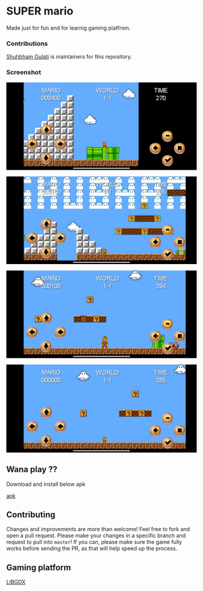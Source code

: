 # SUPER mario

Made just for fun and for learnig gaming platfrom. 

### Contributions

[Shuhbham Gulati](https://github.com/shubh2710/) is maintainers for this repository.


### Screenshot

<p align="center">
  <img src="https://github.com/shubh2710/superMario/blob/master/screen/1.jpeg" alt="Screenshot"/>
</p>
<p align="center">
  <img src="https://github.com/shubh2710/superMario/blob/master/screen/2.jpeg" alt="Screenshot"/>
</p>
<p align="center">
  <img src="https://github.com/shubh2710/superMario/blob/master/screen/3.jpeg" alt="Screenshot"/>
</p>
<p align="center">
  <img src="https://github.com/shubh2710/superMario/blob/master/screen/4.jpeg" alt="Screenshot"/>
</p>

## Wana play ??

Download and install below apk

<a href="https://github.com/shubh2710/superMario/blob/master/demo/MySuperMario-android.apk">apk</a>


## Contributing
Changes and improvements are more than welcome! Feel free to fork and open a pull request. Please make your changes in a specific branch and request to pull into `master`! If you can, please make sure the game fully works before sending the PR, as that will help speed up the process.

## Gaming platform

[LIBGDX](https://libgdx.badlogicgames.com/)